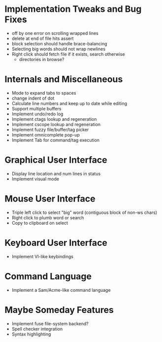 # Implementation Tweaks and Bug Fixes
* off by one error on scrolling wrapped lines
* delete at end of file hits assert
* block selection should handle brace-balancing
* Selecting big words should not wrap newlines
* Right click should fetch file if it exists, search otherwise
    * directories in browse?

# Internals and Miscellaneous

* Mode to expand tabs to spaces
* change indent of dot
* Calculate line numbers and keep up to date while editing
* Support multiple buffers
* Implement undo/redo log
* Implement ctags lookup and regeneration
* Implement cscope lookup and regeneration
* Implement fuzzy file/buffer/tag picker
* Implement omnicomplete pop-up
* Implement Tab for command/tag execution

# Graphical User Interface

* Display line location and num lines in status
* Implement visual mode

# Mouse User Interface

* Triple left click to select "big" word (contiguous block of non-ws chars)
* Right click to plumb word or search
* Copy to clipboard on select

# Keyboard User Interface

* Implement VI-like keybindings

# Command Language

* Implement a Sam/Acme-like command language

# Maybe Someday Features

* Implement fuse file-system backend?
* Spell checker integration
* Syntax highlighting

